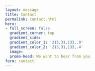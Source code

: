 ```yaml
---
layout: message
title: Contact
permalink: contact.html
hero:
- full_screen: false
  gradient_corner: top
  gradient_side: 
  gradient_color_1: '215,31,133,.9'
  gradient_color_2: '215,31,133,.4'
  image: 
  promo-head: We want to hear from you
form: contact
---
```

